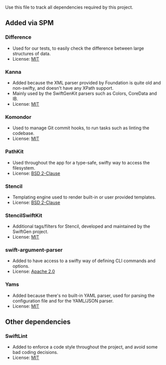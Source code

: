 Use this file to track all dependencies required by this project.

## Added via SPM

### Difference

- Used for our tests, to easily check the difference between large structures of data.
- License: [MIT](https://github.com/krzysztofzablocki/Difference/blob/master/LICENSE)

### Kanna

- Added because the XML parser provided by Foundation is quite old and non-swifty, and doesn't have any XPath support.
- Mainly used by the SwiftGenKit parsers such as Colors, CoreData and IB.
- License: [MIT](https://github.com/tid-kijyun/Kanna/blob/master/LICENSE)

### Komondor

- Used to manage Git commit hooks, to run tasks such as linting the codebase.
- License: [MIT](https://github.com/shibapm/Komondor/blob/master/LICENSE)

### PathKit

- Used throughout the app for a type-safe, swifty way to access the filesystem.
- License: [BSD 2-Clause](https://github.com/kylef/PathKit/blob/master/LICENSE)

### Stencil

- Templating engine used to render built-in or user provided templates.
- License: [BSD 2-Clause](https://github.com/stencilproject/Stencil/blob/master/LICENSE)

### StencilSwiftKit

- Additional tags/filters for Stencil, developed and maintained by the SwiftGen project.
- License: [MIT](https://github.com/SwiftGen/StencilSwiftKit/blob/stable/LICENCE)

### swift-argument-parser

- Added to have access to a swifty way of defining CLI commands and options.
- License: [Apache 2.0](https://github.com/apple/swift-argument-parser/blob/main/LICENSE.txt)

### Yams

- Added because there's no built-in YAML parser, used for parsing the configuration file and for the YAML/JSON parser.
- License: [MIT](https://github.com/jpsim/Yams/blob/master/LICENSE)

## Other dependencies

### SwiftLint

- Added to enforce a code style throughout the project, and avoid some bad coding decisions.
- License: [MIT](https://github.com/realm/SwiftLint/blob/master/LICENSE)
